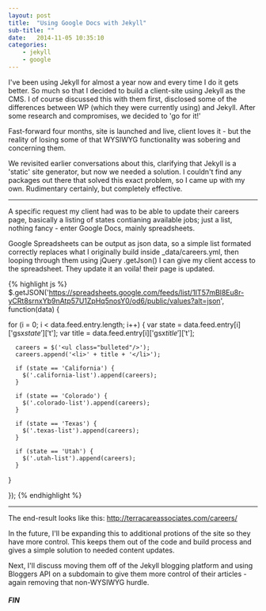 ```yaml
---
layout: post
title:  "Using Google Docs with Jekyll"
sub-title: ""
date:   2014-11-05 10:35:10
categories: 
    - jekyll
    - google
---
```


I've been using Jekyll for almost a year now and every time I do it gets better. So much so that I decided to build a client-site using Jekyll as the CMS. I of course discussed this with them first, disclosed some of the differences between WP (which they were currently using) and Jekyll. After some research and compromises, we decided to 'go for it!'

Fast-forward four months, site is launched and live, client loves it - but the reality of losing some of that WYSIWYG functionality was sobering and concerning them.

We revisited earlier conversations about this, clarifying that Jekyll is a 'static' site generator, but now we needed a solution. I couldn't find any packages out there that solved this exact problem, so I came up with my own. Rudimentary certainly, but completely effective.

---

 A specific request my client had was to be able to update their careers page, basically a listing of states contianing available jobs; just a list, nothing fancy - enter Google Docs, mainly spreadsheets.

 Google Spreadsheets can be output as json data, so a simple list formated correctly replaces what I originally build inside _data/careers.yml, then looping through them using jQuery .getJson() I can give my client access to the spreadsheet. They update it an voila! their page is updated.

{% highlight js %}
$.getJSON('https://spreadsheets.google.com/feeds/list/1IT57mBl8Eu8r-yCRt8srnxYb9nAtp57U1ZpHq5nosY0/od6/public/values?alt=json', function(data) {

  for (i = 0; i < data.feed.entry.length; i++) {
    var state = data.feed.entry[i]['gsx$state']['$t'];
    var title = data.feed.entry[i]['gsx$title']['$t'];

      careers = $('<ul class="bulleted"/>');
      careers.append('<li>' + title + '</li>');

      if (state == 'California') {
        $('.california-list').append(careers);
      }

      if (state == 'Colorado') {
        $('.colorado-list').append(careers);
      }

      if (state == 'Texas') {
        $('.texas-list').append(careers);
      }

      if (state == 'Utah') {
        $('.utah-list').append(careers);
      }
  }

});
{% endhighlight %}

---

The end-result looks like this: <a href="http://terracareassociates.com/careers/" target="_blank">http://terracareassociates.com/careers/</a>

In the future, I'll be expanding this to additional protions of the site so they have more control. This keeps them out of the code and build process and gives a simple solution to needed content updates.

Next, I'll discuss moving them off of the Jekyll blogging platform and using Bloggers API on a subdomain to give them more control of their articles - again removing that non-WYSIWYG hurdle.

<h5>FIN</h5>
